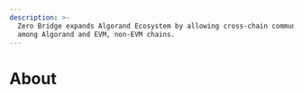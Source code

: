 ```yaml
---
description: >-
  Zero Bridge expands Algorand Ecosystem by allowing cross-chain communication
  among Algorand and EVM, non-EVM chains.
---
```


# About

